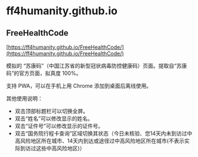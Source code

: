 # ff4humanity.github.io

## FreeHealthCode

[https://ff4humanity.github.io/FreeHealthCode/](https://ff4humanity.github.io/FreeHealthCode/)

模拟的 “苏康码”（中国江苏省的新型冠状病毒防控健康码）页面。提取自“苏康码”的官方页面，拟真度 100%。

支持 PWA，可以在手机上用 Chrome 添加到桌面后离线使用。

其他使用说明：

* 双击顶部标题栏可以切换全屏。
* 双击“姓名”可以修改显示的姓名。
* 双击“证件号”可以修改显示的证件号。
* 双击“国务院行程卡查询”区域切换其状态（今日未核验、您14天内未到访过中高风险地区所在城市、14天内到达或途径过中高风险地区所在城市(不表示实际到访过这些中高风险地区)）
